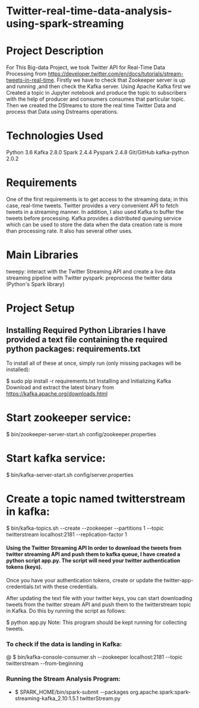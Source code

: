 # Twitter-real-time-data-analysis-using-spark-streaming

# Project Description
For This Big-data Project, we took Twitter API for Real-Time Data Processing from https://developer.twitter.com/en/docs/tutorials/stream-tweets-in-real-time. Firstly we have to check that Zookeeper server is up and running ,and then check the Kafka server. Using Apache Kafka first we Created a topic in Jupyter notebook and produce the topic to subscribers with the help of producer and consumers consumes that particular topic. Then we created the DStreams to store the real time Twitter Data and process that Data using Dstreams operations.

# Technologies Used
Python 3.6
Kafka 2.8.0
Spark 2.4.4
Pyspark 2.4.8
Git/GitHub
kafka-python 2.0.2

# Requirements
One of the first requirements is to get access to the streaming data; in this case, real-time tweets. Twitter provides a very convenient API to fetch tweets in a streaming manner. In addition, I also used Kafka to buffer the tweets before processing. Kafka provides a distributed queuing service which can be used to store the data when the data creation rate is more than processing rate. It also has several other uses.

# Main Libraries
tweepy: interact with the Twitter Streaming API and create a live data streaming pipeline with Twitter
pyspark: preprocess the twitter data (Python's Spark library)

# Project Setup
## Installing Required Python Libraries I have provided a text file containing the required python packages: requirements.txt
To install all of these at once, simply run (only missing packages will be installed):

$ sudo pip install -r requirements.txt
Installing and Initializing Kafka Download and extract the latest binary from https://kafka.apache.org/downloads.html
# Start zookeeper service:
$ bin/zookeeper-server-start.sh config/zookeeper.properties
# Start kafka service:
$ bin/kafka-server-start.sh config/server.properties
# Create a topic named twitterstream in kafka:
$ bin/kafka-topics.sh --create --zookeeper --partitions 1 --topic twitterstream localhost:2181 --replication-factor 1
#### Using the Twitter Streaming API In order to download the tweets from twitter streaming API and push them to kafka queue, I have created a python script app.py. The script will need your twitter authentication tokens (keys).
Once you have your authentication tokens, create or update the twitter-app-credentials.txt with these credentials.

After updating the text file with your twitter keys, you can start downloading tweets from the twitter stream API and push them to the twitterstream topic in Kafka. Do this by running the script as follows:

$ python app.py
Note: This program should be kept running for collecting tweets.

### To check if the data is landing in Kafka:
@ $ bin/kafka-console-consumer.sh --zookeeper localhost:2181 --topic twitterstream --from-beginning
### Running the Stream Analysis Program:
* $ SPARK_HOME/bin/spark-submit --packages org.apache.spark:spark-streaming-kafka_2.10:1.5.1 twitterStream.py
